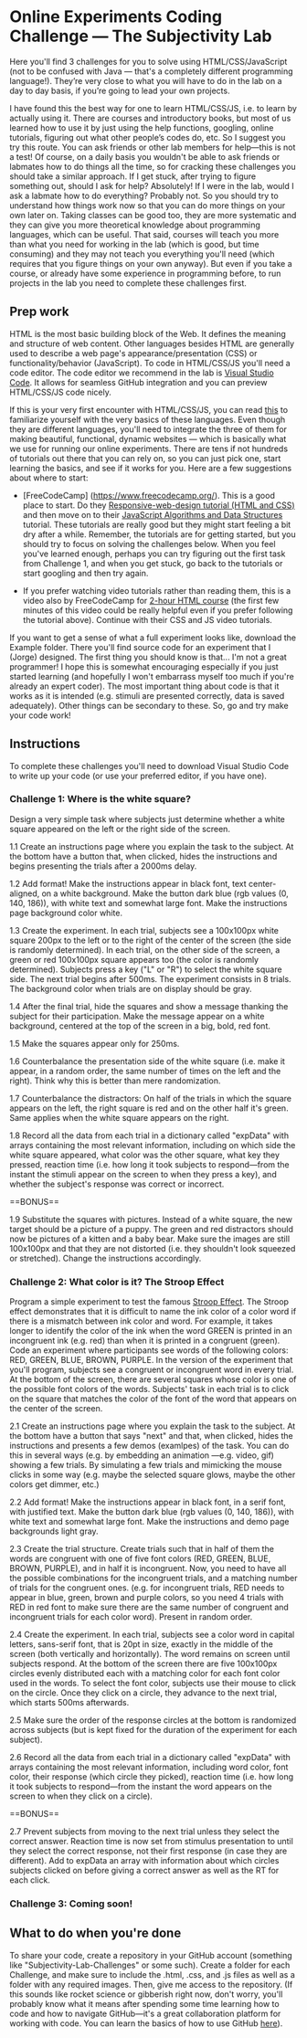 # Online Experiments Coding Challenge — The Subjectivity Lab

Here you'll find 3 challenges for you to solve using HTML/CSS/JavaScript (not to be confused with Java — that's a completely different programming language!). They’re very close to what you will have to do in the lab on a day to day basis, if you’re going to lead your own projects. 

I have found this the best way for one to learn HTML/CSS/JS, i.e. to learn by actually using it. There are courses and introductory books, but most of us learned how to use it by just using the help functions, googling, online tutorials, figuring out what other people’s codes do, etc. So I suggest you try this route. You can ask friends or other lab members for help—this is not a test! Of course, on a daily basis you wouldn't be able to ask friends or labmates how to do things all the time, so for cracking these challenges you should take a similar approach. If I get stuck, after trying to figure something out, should I ask for help? Absolutely! If I were in the lab, would I ask a labmate how to do everything? Probably not. So you should try to understand how things work now so that you can do more things on your own later on. Taking classes can be good too, they are more systematic and they can give you more theoretical knowledge about programming languages, which can be useful. That said, courses will teach you more than what you need for working in the lab (which is good, but time consuming) and they may not teach you everything you'll need (which requires that you figure things on your own anyway). But even if you take a course, or already have some experience in programming before, to run projects in the lab you need to complete these challenges first. 

## Prep work

HTML is the most basic building block of the Web. It defines the meaning and structure of web content. Other languages besides HTML are generally used to describe a web page's appearance/presentation (CSS) or functionality/behavior (JavaScript). To code in HTML/CSS/JS you'll need a code editor. The code editor we recommend in the lab is [Visual Studio Code](http://code.visualstudio.com). It allows for seamless GitHub integration and you can preview HTML/CSS/JS code nicely. 

If this is your very first encounter with HTML/CSS/JS, you can read [this](https://developer.mozilla.org/en-US/docs/Web/HTML) to familiarize yourself with the very basics of these languages. Even though they are different languages, you'll need to integrate the three of them for making beautiful, functional, dynamic websites — which is basically what we use for running our online experiments. There are tens if not hundreds of tutorials out there that you can rely on, so you can just pick one, start learning the basics, and see if it works for you. Here are a few suggestions about where to start:

* [FreeCodeCamp] (https://www.freecodecamp.org/). This is a good place to start. Do they [Responsive-web-design tutorial (HTML and CSS)](https://www.freecodecamp.org/learn/javascript-algorithms-and-data-structures/) and then move on to their [JavaScript Algorithms and Data Structures](https://www.freecodecamp.org/learn/javascript-algorithms-and-data-structures/) tutorial. These tutorials are really good but they might start feeling a bit dry after a while. Remember, the tutorials are for getting started, but you should try to focus on solving the challenges below. When you feel you've learned enough, perhaps you can try figuring out the first task from Challenge 1, and when you get stuck, go back to the tutorials or start googling and then try again.

* If you prefer watching video tutorials rather than reading them, this is a video also by FreeCodeCamp for [2-hour HTML course](https://www.youtube.com/watch?v=pQN-pnXPaVg) (the first few minutes of this video could be really helpful even if you prefer following the tutorial above). Continue with their CSS and JS video tutorials.

If you want to get a sense of what a full experiment looks like, download the Example folder. There you'll find source code for an experiment that I (Jorge) designed. The first thing you should know is that... I'm not a great programmer! I hope this is somewhat encouraging especially if you just started learning (and hopefully I won't embarrass myself too much if you're already an expert coder). The most important thing about code is that it works as it is intended (e.g. stimuli are presented correctly, data is saved adequately). Other things can be secondary to these. So, go and try make your code work!

## Instructions

To complete these challenges you'll need to download Visual Studio Code to write up your code (or use your preferred editor, if you have one). 

### Challenge 1: Where is the white square?

Design a very simple task where subjects just determine whether a white square appeared on the left or the right side of the screen. 

1.1 Create an instructions page where you explain the task to the subject. At the bottom have a button that, when clicked, hides the instructions and begins presenting the trials after a 2000ms delay. 

1.2 Add format! Make the instructions appear in black font, text center-aligned, on a white background. Make the button dark blue (rgb values (0, 140, 186)), with white text and somewhat large font. Make the instructions page background color white.

1.3 Create the experiment. In each trial, subjects see a 100x100px white square 200px to the left or to the right of the center of the screen (the side is randomly determined). In each trial, on the other side of the screen, a green or red 100x100px square appears too (the color is randomly determined). Subjects press a key ("L" or "R") to select the white square side. The next trial begins after 500ms. The experiment consists in 8 trials. The background color when trials are on display should be gray.

1.4 After the final trial, hide the squares and show a message thanking the subject for their participation. Make the message appear on a white background, centered at the top of the screen in a big, bold, red font.

1.5 Make the squares appear only for 250ms.

1.6 Counterbalance the presentation side of the white square (i.e. make it appear, in a random order, the same number of times on the left and the right). Think why this is better than mere randomization.

1.7 Counterbalance the distractors: On half of the trials in which the square appears on the left, the right square is red and on the other half it's green. Same applies when the white square appears on the right.

1.8 Record all the data from each trial in a dictionary called "expData" with arrays containing the most relevant information, including on which side the white square appeared, what color was the other square, what key they pressed, reaction time (i.e. how long it took subjects to respond—from the instant the stimuli appear on the screen to when they press a key), and whether the subject's response was correct or incorrect.

==BONUS==

1.9 Substitute the squares with pictures. Instead of a white square, the new target should be a picture of a puppy. The green and red distractors should now be pictures of a kitten and a baby bear. Make sure the images are still 100x100px and that they are not distorted (i.e. they shouldn't look squeezed or stretched). Change the instructions accordingly.

### Challenge 2: What color is it? The Stroop Effect

Program a simple experiment to test the famous [Stroop Effect](https://en.wikipedia.org/wiki/Stroop_effect). The Stroop effect demonstrates that it is difficult to name the ink color of a color word if there is a mismatch between ink color and word. For example, it takes longer to identify the color of the ink when the word GREEN is printed in an incongruent ink (e.g. red) than when it is printed in a congruent (green). Code an experiment where participants see words of the following colors: RED, GREEN, BLUE, BROWN, PURPLE. In the version of the experiment that you'll program, subjects see a congruent or incongruent word in every trial. At the bottom of the screen, there are several squares whose color is one of the possible font colors of the words. Subjects' task in each trial is to click on the square that matches the color of the font of the word that appears on the center of the screen. 

2.1 Create an instructions page where you explain the task to the subject. At the bottom have a button that says "next" and that, when clicked, hides the instructions and presents a few demos (examlpes) of the task. You can do this in several ways (e.g. by embedding an animation —e.g. video, gif) showing a few trials. By simulating a few trials and mimicking the mouse clicks in some way (e.g. maybe the selected square glows, maybe the other colors get dimmer, etc.)

2.2 Add format! Make the instructions appear in black font, in a serif font, with justified text. Make the button dark blue (rgb values (0, 140, 186)), with white text and somewhat large font. Make the instructions and demo page backgrounds light gray.

2.3 Create the trial structure. Create trials such that in half of them the words are congruent with one of five font colors (RED, GREEN, BLUE, BROWN, PURPLE), and in half it is incongruent. Now, you need to have all the possible combinations for the incongruent trials, and a matching number of trials for the congruent ones. (e.g. for incongruent trials, RED needs to appear in blue, green, brown and purple colors, so you need 4 trials with RED in red font to make sure there are the same number of congruent and incongruent trials for each color word). Present in random order.

2.4 Create the experiment. In each trial, subjects see a color word in capital letters, sans-serif font, that is 20pt in size, exactly in the middle of the screen (both vertically and horizontally). The word remains on screen until subjects respond. At the bottom of the screen there are five 100x100px circles evenly distributed each with a matching color for each font color used in the words. To select the font color, subjects use their mouse to click on the circle. Once they click on a circle, they advance to the next trial, which starts 500ms afterwards.

2.5 Make sure the order of the response circles at the bottom is randomized across subjects (but is kept fixed for the duration of the experiment for each subject).

2.6 Record all the data from each trial in a dictionary called "expData" with arrays containing the most relevant information, including word color, font color, their response (which circle they picked), reaction time (i.e. how long it took subjects to respond—from the instant the word appears on the screen to when they click on a circle).

==BONUS==

2.7 Prevent subjects from moving to the next trial unless they select the correct answer. Reaction time is now set from stimulus presentation to until they select the correct response, not their first response (in case they are different). Add to expData an array with information about which circles subjects clicked on before giving a correct answer as well as the RT for each click.

### Challenge 3: Coming soon!


## What to do when you're done

To share your code, create a repository in your GitHub account (something like "Subjectivity-Lab-Challenges" or some such). Create a folder for each Challenge, and make sure to include the .html, .css, and .js files as well as a folder with any required images. Then, give me access to the repository. (If this sounds like rocket science or gibberish right now, don't worry, you'll probably know what it means after spending some time learning how to code and how to navigate GitHub—it's a great collaboration platform for working with code. You can learn the basics of how to use GitHub [here](https://guides.github.com/activities/hello-world/)).
